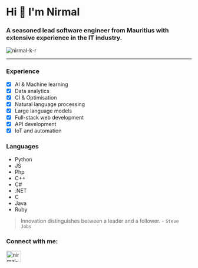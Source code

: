 # Hi 👋 I'm Nirmal

### A seasoned lead software engineer from Mauritius with extensive experience in the IT industry.
<p align="left"> <img src="https://komarev.com/ghpvc/?username=nirmal-k-r&label=Profile%20views&color=0e75b6&style=flat" alt="nirmal-k-r" /> </p>

------------ 

### Experience
- [x] AI & Machine learning
- [x] Data analytics
- [x] CI & Optimisation 
- [x] Natural language processing
- [x] Large language models
- [x] Full-stack web development 
- [x] API development
- [x] IoT and automation 

### Languages
 - Python
 - JS
 - Php
 - C++
 - C#
 - .NET
 - C
 - Java
 - Ruby

> Innovation distinguishes between a leader and a follower. - `Steve Jobs`

<h3 align="left">Connect with me:</h3>
<p align="left">
<a href="https://linkedin.com/in/nirmal-rampersand" target="blank"><img align="center" src="https://raw.githubusercontent.com/rahuldkjain/github-profile-readme-generator/master/src/images/icons/Social/linked-in-alt.svg" alt="nirmal-rampersand" height="30" width="40" /></a>
</p>
